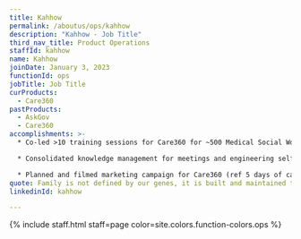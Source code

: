 ```yaml
---
title: Kahhow
permalink: /aboutus/ops/kahhow
description: "Kahhow - Job Title"
third_nav_title: Product Operations
staffId: kahhow
name: Kahhow
joinDate: January 3, 2023
functionId: ops
jobTitle: Job Title
curProducts:
  - Care360
pastProducts:
  - AskGov
  - Care360
accomplishments: >-
  * Co-led >10 training sessions for Care360 for ~500 Medical Social Workers

  * Consolidated knowledge management for meetings and engineering self-serviceability under @Care360 meeting notes; actively scribe and consolidate links

  * Planned and filmed marketing campaign for Care360 (ref 5 days of care360). Cumulatively >100 views 
quote: Family is not defined by our genes, it is built and maintained through love.
linkedinId: kahhow

---
```


{% include staff.html staff=page color=site.colors.function-colors.ops %}
